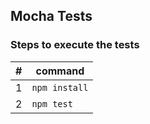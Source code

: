 ## Mocha Tests

### Steps to execute the tests

|#|command|
|--|------|
|1|`npm install`|
|2|`npm test`|


